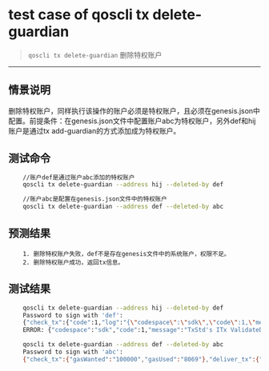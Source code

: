 # test case of qoscli tx delete-guardian

> `qoscli tx delete-guardian` 删除特权账户

---

## 情景说明

删除特权账户，同样执行该操作的账户必须是特权账户，且必须在genesis.json中配置。前提条件：在genesis.json文件中配置账户abc为特权账户，另外def和hij账户是通过tx add-guardian的方式添加成为特权账户。

## 测试命令

```bash
    //账户def是通过账户abc添加的特权账户
    qoscli tx delete-guardian --address hij --deleted-by def

    //账户abc是配置在genesis.json文件中的特权账户
    qoscli tx delete-guardian --address def --deleted-by abc
```

## 预测结果

```text
    1. 删除特权账户失败，def不是存在genesis文件中的系统账户，权限不足。
    2. 删除特权账户成功，返回tx信息。
```

## 测试结果

```bash
    qoscli tx delete-guardian --address hij --deleted-by def
    Password to sign with 'def':
    {"check_tx":{"code":1,"log":"{\"codespace\":\"sdk\",\"code\":1,\"message\":\"TxStd's ITx ValidateData error:  ERROR:\\nCodespace: guardian\\nCode: 602\\nMessage: \\\"DeletedBy not exists or not init from genesis\\\"\\n\"}","gasWanted":"100000","gasUsed":"2432"},"deliver_tx":{},"hash":"FF29F789FB43248DC696835C9CCA6713BE2E1F5372AD46457470720C195DFFBD","height":"0"}
    ERROR: {"codespace":"sdk","code":1,"message":"TxStd's ITx ValidateData error:  ERROR:\nCodespace: guardian\nCode: 602\nMessage: \"DeletedBy not exists or not init from genesis\"\n"}

    qoscli tx delete-guardian --address def --deleted-by abc
    Password to sign with 'abc':
    {"check_tx":{"gasWanted":"100000","gasUsed":"8069"},"deliver_tx":{"gasWanted":"100000","gasUsed":"9069","tags":[{"key":"YWN0aW9u","value":"ZGVsZXRlLWd1YXJkaWFu"},{"key":"ZGVsZXRlLWJ5","value":"YWRkcmVzczEweHd4MDZnbnJ0M2RsejdoZnJ4NmE4d3gzZ3llZ2h4bTU0cnY3YQ=="},{"key":"Z3VhcmRpYW4=","value":"YWRkcmVzczFqajQ5NGE0dWd0NDhzeTgwbjNhbWc2ZHZoejB5M3lwOTRhM3B4dA=="}]},"hash":"0D5FE4776B02D8B7D6479FD38FDA954DCDEA8CB70C0E38CFD38D01B98C17EB15","height":"1856"}
```
